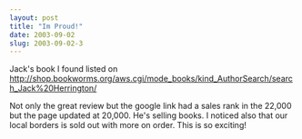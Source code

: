 ```yaml
---
layout: post
title: "Im Proud!"
date: 2003-09-02
slug: 2003-09-02-3
---
```


Jack&apos;s book I found listed on http://shop.bookworms.org/aws.cgi/mode_books/kind_AuthorSearch/search_Jack%20Herrington/ 

Not only the great review but the google link had a sales rank in the 22,000 but the page updated at 20,000.  He&apos;s selling books.  I noticed also that our local borders is sold out with more on order.  This is so exciting!
